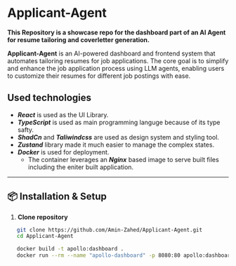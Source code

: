 # Applicant-Agent

**This Repository is a showcase repo for the dashboard part of an AI Agent for resume tailoring and coverletter generation.**

**Applicant-Agent** is an AI-powered dashboard and frontend system that automates tailoring resumes for job applications. The core goal is to simplify and enhance the job application process using LLM agents, enabling users to customize their resumes for different job postings with ease.

## Used technologies

- **_React_** is used as the UI Library.
- **_TypeScript_** is used as main programming languge because of its type safty.
- **_ShadCn_** and **_Taliwindcss_** are used as design system and styling tool.
- **_Zustand_** library made it much easier to manage the complex states.
- **_Docker_** is used for deployment.
  - The container leverages an **_Nginx_** based image to serve built files including the eniter built application.

---

## 📦 Installation & Setup

1. **Clone repository**

```bash
   git clone https://github.com/Amin-Zahed/Applicant-Agent.git
   cd Applicant-Agent

   docker build -t apollo:dashboard .
   docker run --rm --name "apollo-dashboard" -p 8080:80 apollo:dashboard
```
